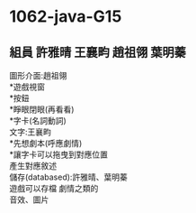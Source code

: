 # 1062-java-G15
組員 許雅晴 王襄畇 趙祖翎 葉明蓁
-
圖形介面:趙祖翎<br>
*遊戲視窗<br>
*按鈕<br>
*睜眼閉眼(再看看)<br>
*字卡(名詞動詞)<br>
文字:王襄畇<br>
*先想劇本(呼應劇情)<br>
*讓字卡可以拖曳到對應位置<br>
 產生對應敘述<br>
儲存(databased):許雅晴、葉明蓁<br>
遊戲可以存檔 劇情之類的<br>
音效、圖片<br>

